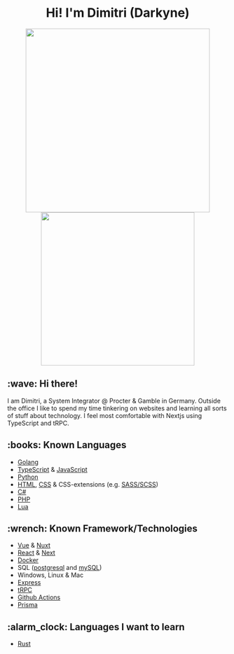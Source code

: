 <div align="center">
<h1>Hi! I'm Dimitri (Darkyne)</h1>
<img width="420" src="https://github-readme-stats.vercel.app/api?username=xdarkyne&count_private=true&theme=nord&show_icons=true&hide_border=true&include_all_commits=true&custom_title=My%20Github%20Stats"/><img width="350" src="https://github-readme-stats.vercel.app/api/top-langs/?username=xdarkyne&layout=compact&theme=nord&hide_border=true"/>
</div>

<h2>:wave: Hi there!</h2>

I am Dimitri, a System Integrator @ Procter & Gamble in Germany. Outside the office I like to spend my time tinkering on websites and learning all sorts of stuff about technology. I feel most comfortable with Nextjs using TypeScript and tRPC.

<h2>:books: Known Languages</h2>

- [Golang](https://go.dev/)
- [TypeScript](https://www.typescriptlang.org/) & [JavaScript](https://www.javascript.com/)
- [Python](https://www.python.org/)
- [HTML](https://www.w3.org/html/), [CSS](https://www.w3.org/Style/CSS/Overview.en.html) & CSS-extensions (e.g. [SASS/SCSS](https://sass-lang.com/))
- [C#](https://dotnet.microsoft.com/en-us/languages/csharp/)
- [PHP](https://www.php.net/)
- [Lua](https://www.lua.org/)

<h2>:wrench: Known Framework/Technologies</h2>

- [Vue](https://vuejs.org/) & [Nuxt](https://nuxtjs.org/)
- [React](https://reactjs.org/) & [Next](https://nextjs.org/)
- [Docker](https://www.docker.com/)
- SQL ([postgresql](https://www.postgresql.org/) and [mySQL](https://www.mysql.com/))
- Windows, Linux & Mac
- [Express](http://expressjs.com/)
- [tRPC](https://trpc.io/)
- [Github Actions](https://docs.github.com/en/actions)
- [Prisma](https://www.prisma.io/)

<h2>:alarm_clock: Languages I want to learn</h2>

- [Rust](https://www.rust-lang.org/)
